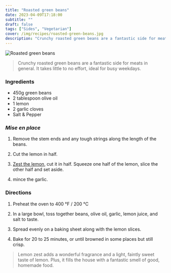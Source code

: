 ```yaml
---
title: "Roasted green beans"
date: 2023-04-09T17:18:00
subtitle: ""
draft: false
tags: ["Sides", "Vegetarian"]
cover: /img/recipes/roasted-green-beans.jpg
description: "Crunchy roasted green beans are a fantastic side for meats in general. It takes little to no effort, ideal for busy weekdays."
---
```


<!-- <div class="warning">⚠️ This is a warning!</div> -->

<div class="my-flexbox row-collapse center basic-gap" >
  <div>
    <img src="/img/recipes/roasted-green-beans.jpg" alt="Roasted green beans" class="cover-img">
  </div>
  <div>
    <blockquote>
      Crunchy roasted green beans are a fantastic side for meats in general. It takes little to no effort, ideal for busy weekdays.
    </blockquote>
  </div>
</div>

### Ingredients

- 450g green beans
- 2 tablespoon olive oil
- 1 lemon
- 2 garlic cloves
- Salt & Pepper

### _Mise en place_

1. Remove the stem ends and any tough strings along the length of the beans.

2. Cut the lemon in half.

3. [Zest the lemon](## "grate the outer layer of the shell with a grater"), cut it in half. Squeeze one half of the lemon, slice the other half and set aside.

3. mince the garlic.

### Directions

1. Preheat the oven to 400 °F / 200 °C

2. In a large bowl, toss together beans, olive oil, garlic, lemon juice, and salt to taste.

3. Spread evenly on a baking sheet along with the lemon slices.

4. Bake for 20 to 25 minutes, or until browned in some places but still crisp.

> Lemon zest adds a wonderful fragrance and a light, faintly sweet taste of lemon. Plus, it fills the house with a fantastic smell of good, homemade food.